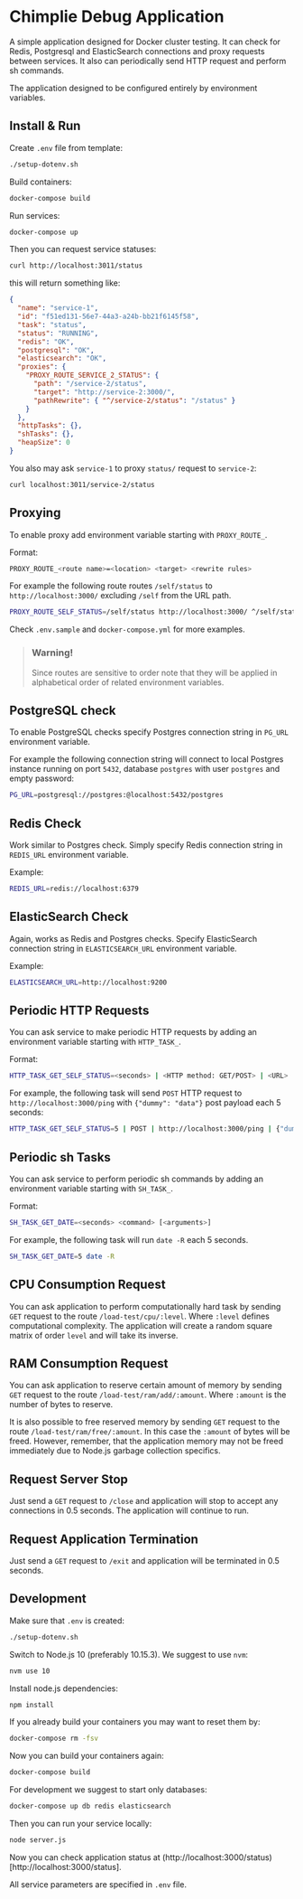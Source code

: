 Chimplie Debug Application
==========================

A simple application designed for Docker cluster testing. It can check for Redis, Postgresql and ElasticSearch connections
and proxy requests between services. It also can periodically send HTTP request and perform sh commands.

The application designed to be configured entirely by environment variables.

Install & Run
-------------

Create `.env` file from template:

```bash
./setup-dotenv.sh
```

Build containers:

```bash
docker-compose build
```

Run services:

```bash
docker-compose up
```

Then you can request service statuses:

```bash
curl http://localhost:3011/status
```

this will return something like:

```json
{
  "name": "service-1",
  "id": "f51ed131-56e7-44a3-a24b-bb21f6145f58",
  "task": "status",
  "status": "RUNNING",
  "redis": "OK",
  "postgresql": "OK",
  "elasticsearch": "OK",
  "proxies": {
    "PROXY_ROUTE_SERVICE_2_STATUS": {
      "path": "/service-2/status",
      "target": "http://service-2:3000/",
      "pathRewrite": { "^/service-2/status": "/status" }
    }
  },
  "httpTasks": {},
  "shTasks": {},
  "heapSize": 0
}
```

You also may ask `service-1` to proxy `status/` request to `service-2`:

```bash
curl localhost:3011/service-2/status
```

Proxying
--------

To enable proxy add environment variable starting with `PROXY_ROUTE_`.

Format:

```bash
PROXY_ROUTE_<route name>=<location> <target> <rewrite rules>
```

For example the following route routes `/self/status` to `http://localhost:3000/` excluding `/self` from the URL path.

```bash
PROXY_ROUTE_SELF_STATUS=/self/status http://localhost:3000/ ^/self/status /status
```

Check `.env.sample` and `docker-compose.yml` for more examples.

> ### Warning!
> 
> Since routes are sensitive to order note that they will be applied in alphabetical order of related environment
> variables. 

PostgreSQL check
----------------

To enable PostgreSQL checks specify Postgres connection string in `PG_URL` environment variable.

For example the following connection string will connect to local Postgres instance running on port `5432`, database
`postgres` with user `postgres` and empty password:

```bash
PG_URL=postgresql://postgres:@localhost:5432/postgres
```

Redis Check
-----------

Work similar to Postgres check. Simply specify Redis connection string in `REDIS_URL` environment variable.

Example:

```bash
REDIS_URL=redis://localhost:6379
```

ElasticSearch Check
-------------------

Again, works as Redis and Postgres checks. Specify ElasticSearch connection string in `ELASTICSEARCH_URL` environment
variable.

Example:

```bash
ELASTICSEARCH_URL=http://localhost:9200
```

Periodic HTTP Requests
----------------------

You can ask service to make periodic HTTP requests by adding an environment variable starting with `HTTP_TASK_`.

Format:

```bash
HTTP_TASK_GET_SELF_STATUS=<seconds> | <HTTP method: GET/POST> | <URL> | <post data, default: {}>
```

For example, the following task will send `POST` HTTP request to `http://localhost:3000/ping` with `{"dummy": "data"}`
post payload each 5 seconds:

```bash
HTTP_TASK_GET_SELF_STATUS=5 | POST | http://localhost:3000/ping | {"dummy": "data"}
```

Periodic sh Tasks
-----------------

You can ask service to perform periodic sh commands by adding an environment variable starting with `SH_TASK_`.

Format:

```bash
SH_TASK_GET_DATE=<seconds> <command> [<arguments>]
```

For example, the following task will run `date -R` each 5 seconds.

```bash
SH_TASK_GET_DATE=5 date -R
```

CPU Consumption Request
-----------------------

You can ask application to perform computationally hard task by sending `GET` request to the route
`/load-test/cpu/:level`. Where `:level` defines computational complexity. The application will create a random square
matrix of order `level` and will take its inverse.

RAM Consumption Request
-----------------------

You can ask application to reserve certain amount of memory by sending `GET` request to the route
`/load-test/ram/add/:amount`. Where `:amount` is the number of bytes to reserve.

It is also possible to free reserved memory by sending `GET` request to the route `/load-test/ram/free/:amount`. In this
case the `:amount` of bytes will be freed. However, remember, that the application memory may not be freed immediately
due to Node.js garbage collection specifics.

Request Server Stop
-------------------

Just send a `GET` request to `/close` and application will stop to accept any connections in 0.5 seconds. The
application will continue to run.  

Request Application Termination
-------------------------------

Just send a `GET` request to `/exit` and application will be terminated in 0.5 seconds.  

Development
-----------

Make sure that `.env` is created:

```bash
./setup-dotenv.sh
```

Switch to Node.js 10 (preferably 10.15.3). We suggest to use `nvm`:

```bash
nvm use 10
```

Install node.js dependencies:

```bash
npm install
```

If you already build your containers you may want to reset them by:

```bash
docker-compose rm -fsv
```

Now you can build your containers again:

```bash
docker-compose build
```

For development we suggest to start only databases:

```bash
docker-compose up db redis elasticsearch
```

Then you can run your service locally:

```bash
node server.js
```

Now you can check application status at (http://localhost:3000/status)[http://localhost:3000/status].

All service parameters are specified in `.env` file.
